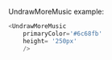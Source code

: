 UndrawMoreMusic example:
```js 
<UndrawMoreMusic
    primaryColor='#6c68fb'
    height= '250px'
    />
```
